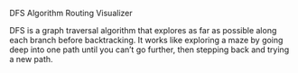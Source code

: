 DFS Algorithm Routing Visualizer

DFS is a graph traversal algorithm that explores as far as possible along each branch before backtracking. It works like exploring a maze by going deep into one path until you can’t go further, then stepping back and trying a new path.

